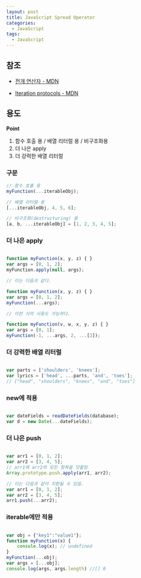 ```yaml
---
layout: post
title: JavaScript Spread Operator
categories:
  - JavaScript
tags:
  - JavaScript
---
```


## 참조

- [전개 연산자 - MDN](https://developer.mozilla.org/ko/docs/Web/JavaScript/Reference/Operators/Spread_operator)

- [Iteration protocols - MDN](https://developer.mozilla.org/ko/docs/Web/JavaScript/Reference/Iteration_protocols)

## 용도

**Point**
1. 함수 호출 용 / 배열 리터럴 용 / 비구조화용
2. 더 나은 apply
3. 더 강력한 배열 리터럴



### 구문
```js
// 함수 호출 용
myFunction(...iterableObj);

// 배열 리터럴 용
[...iterableObj, 4, 5, 6];

// 비구조화(destructuring) 용
[a, b, ...iterableObj] = [1, 2, 3, 4, 5];
```

### 더 나은 apply
```js

function myFunction(x, y, z) { }
var args = [0, 1, 2];
myFunction.apply(null, args);

// 이는 다음과 같다.

function myFunction(x, y, z) { }
var args = [0, 1, 2];
myFunction(...args);

// 이런 식의 사용도 가능하다.

function myFunction(v, w, x, y, z) { }
var args = [0, 1];
myFunction(-1, ...args, 2, ...[3]);

```

### 더 강력한 배열 리터럴
```js

var parts = ['shoulders', 'knees'];
var lyrics = ['head', ...parts, 'and', 'toes']; 
// ["head", "shoulders", "knees", "and", "toes"]

```

### new에 적용
```js

var dateFields = readDateFields(database);
var d = new Date(...dateFields);

```

### 더 나은 push
```js

var arr1 = [0, 1, 2];
var arr2 = [3, 4, 5];
// arr1에 arr2의 모든 항목을 덧붙임
Array.prototype.push.apply(arr1, arr2);

// 이는 다음과 같이 치환될 수 있음.
var arr1 = [0, 1, 2];
var arr2 = [3, 4, 5];
arr1.push(...arr2);

```

### iterable에만 적용
```js

var obj = {"key1":"value1"};
function myFunction(x) {
    console.log(x); // undefined
}
myFunction(...obj);
var args = [...obj];
console.log(args, args.length) //[] 0

```

